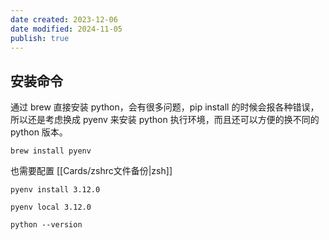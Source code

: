 ```yaml
---
date created: 2023-12-06
date modified: 2024-11-05
publish: true
---
```


## 安装命令

通过 brew 直接安装 python，会有很多问题，pip install 的时候会报各种错误，所以还是考虑换成 pyenv 来安装 python 执行环境，而且还可以方便的换不同的 python 版本。

```
brew install pyenv
```

也需要配置 [[Cards/zshrc文件备份\|zsh]]

```
pyenv install 3.12.0

pyenv local 3.12.0

python --version
```
